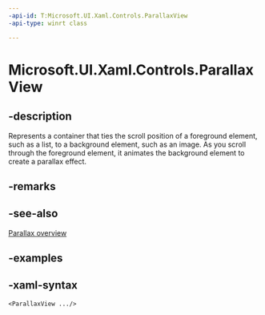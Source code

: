```yaml
---
-api-id: T:Microsoft.UI.Xaml.Controls.ParallaxView
-api-type: winrt class

---
```

<!-- Class syntax.
public class ParallaxView : FrameworkElement, FrameworkElement
-->

# Microsoft.UI.Xaml.Controls.ParallaxView


## -description

Represents a container that ties the scroll position of a foreground element, such as a list, to a background element, such as an image. As you scroll through the foreground element, it animates the background element to create a parallax effect.


## -remarks


## -see-also
[Parallax overview](https://docs.microsoft.com/windows/uwp/design/motion/parallax)


## -examples


## -xaml-syntax

```xaml
<ParallaxView .../>
```


